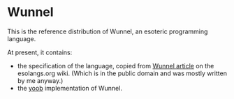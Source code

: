 Wunnel
======

This is the reference distribution of Wunnel, an esoteric programming
language.

At present, it contains:

*   the specification of the language, copied from [Wunnel article][] on
    the esolangs.org wiki.  (Which is in the public domain and was mostly
    written by me anyway.)
*   the [yoob][] implementation of Wunnel.

[Wunnel article]: http://esolangs.org/wiki/Wunnel
[yoob]: http://catseye.tc/node/yoob.html

